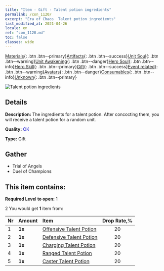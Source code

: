 ```yaml
---
title: "Item - Gift - Talent potion ingredients"
permalink: /con_1120/
excerpt: "Era of Chaos  Talent potion ingredients"
last_modified_at: 2021-04-26
locale: en
ref: "con_1120.md"
toc: false
classes: wide
---
```

 [Materials](/Items/){: .btn .btn--primary}[Artifacts](/Items/Artifacts/){: .btn .btn--success}[Unit Soul](/Items/UnitSoul/){: .btn .btn--warning}[Unit Awakening](/Items/UnitAwakening/){: .btn .btn--danger}[Hero Soul](/Items/HeroSoul/){: .btn .btn--info}[Hero Skill](/Items/HeroSkill/){: .btn .btn--primary}[Gift](/Items/Gift/){: .btn .btn--success}[Event related](/Items/Events/){: .btn .btn--warning}[Avatars](/Items/Avatars/){: .btn .btn--danger}[Consumables](/Items/Consumables/){: .btn .btn--info}[Unknown](/Items/Unknown/){: .btn .btn--primary}

 ![Talent potion ingredients](/images/t/i_3049.png)

## Details
 **Description:** The ingredients for a talent potion. After concocting them, you will receive a talent potion for a random unit. 

 **Quality:** <span style="color: #0000CD">OK</span>

 **Type:** Gift

## Gather

*    Trial of Angels 
*    Duel of Champions 

## This item contains:

 **Required Level to open:** 1

 2 You would get **1** item  from:

  | Nr | Amount |     Item    | Drop Rate,% |
  |:---|:-------|:------------|:---------:|
  | 1 |  **1x** | [Offensive Talent Potion](/Items/con_786/) | 20 | 
  | 2 |  **1x** | [Defensive Talent Potion](/Items/con_787/) | 20 | 
  | 3 |  **1x** | [Charging Talent Potion](/Items/con_788/) | 20 | 
  | 4 |  **1x** | [Ranged Talent Potion](/Items/con_789/) | 20 | 
  | 5 |  **1x** | [Caster Talent Potion](/Items/con_790/) | 20 | 
